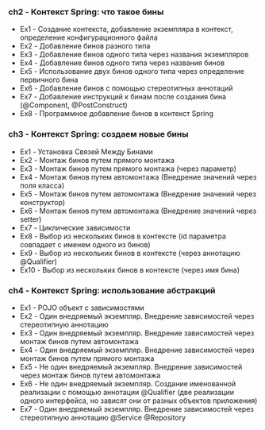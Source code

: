 ### ch2 - Контекст Spring: что такое бины

* Ex1 - Создание контекста, добавление экземпляра в контекст, определение конфигурационного файла
* Ex2 - Добавление бинов разного типа
* Ex3 - Добавление бинов одного типа через названия экземпляров
* Ex4 - Добавление бинов одного типа через названия бинов
* Ex5 - Использование двух бинов одного типа через определение первичного бина
* Ex6 - Добавление бинов с помощью стереотипных аннотаций
* Ex7 - Добавление инструкций к бинам после создания бина (@Component, @PostConstruct)
* Ex8 - Программное добавление бинов в контекст Spring

### ch3 - Контекст Spring: создаем новые бины

* Ex1 - Установка Связей Между Бинами
* Ex2 - Монтаж бинов путем прямого монтажа
* Ex3 - Монтаж бинов путем прямого монтажа (через параметр)
* Ex4 - Монтаж бинов путем автомонтажа (Внедрение значений через поля класса)
* Ex5 - Монтаж бинов путем автомонтажа (Внедрение значений через конструктор)
* Ex6 - Монтаж бинов путем автомонтажа (Внедрение значений через setter)
* Ex7 - Циклические зависимости
* Ex8 - Выбор из нескольких бинов в контексте (id параметра совпадает с именем одного из бинов)
* Ex9 - Выбор из нескольких бинов в контексте (через аннотацию @Qualifier)
* Ex10 - Выбор из нескольких бинов в контексте (через имя бина)

### ch4 - Контекст Spring: использование абстракций

* Ex1 - POJO объект с зависимостями
* Ex2 - Один внедряемый экземпляр. Внедрение зависимостей через стереотипную аннотацию
* Ex3 - Один внедряемый экземпляр. Внедрение зависимостей через монтаж бинов путем автомонтажа
* Ex4 - Один внедряемый экземпляр. Внедрение зависимостей через монтаж бинов путем прямого монтажа
* Ex5 - Не один внедряемый экземпляр. Внедрение зависимостей через монтаж бинов путем автомонтажа
* Ex6 - Не один внедряемый экземпляр. Создание именованной реализации с помощью аннотации @Qualifier
(две реализации одного интерфейса, но зависят они от разных объектов приложения)
* Ex7 - Один внедряемый экземпляр. Внедрение зависимостей через стереотипную аннотацию @Service @Repository